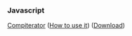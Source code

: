### Javascript

[Compiterator](compiterator/index.html)
([How to use it](https://github.com/MagicGonads/MagicGonads.github.io/wiki/Compiterator:-The-Chaos-Game)) ([Download](https://github.com/AEFGP/AEFGP.github.io/releases/tag/compiterator_1.6.2))
